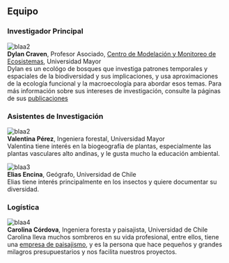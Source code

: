 ## Equipo   

### Investigador Principal  
![blaa2](/images/dylancraven2.png)  
**Dylan Craven**, Profesor Asociado, [Centro de Modelación y Monitoreo de Ecosistemas](https://cem.umayor.cl/), Universidad Mayor  
Dylan es un ecológo de bosques que investiga patrones temporales y espaciales de la biodiversidad y sus implicaciones, y usa aproximaciones de la ecología funcional y la macroecología para abordar esos temas. Para más información sobre sus intereses de investigación, consulte la páginas de sus [publicaciones](/publications)   

### Asistentes de Investigación  

![blaa2](/images/ValentinaPerez.png)    
**Valentina Pérez**, Ingeniera  forestal, Universidad Mayor  
Valentina tiene interés en la biogeografía de plantas, especialmente las plantas vasculares alto andinas, y le gusta mucho la educación ambiental.   

![blaa3](/images/Elias2020.png)    
**Elias Encina**, Geógrafo, Universidad de Chile  
Elias tiene interés principalmente en los insectos y quiere documentar su diversidad.   

### Logística  

![blaa4](/images/carola.png)    
**Carolina Córdova**, Ingeniera foresta y paisajista, Universidad de Chile  
Carolina lleva muchos sombreros en su vida profesional, entre ellos, tiene una [empresa de paisajismo](https://weinmannia.cl/), y es la persona que hace pequeños y grandes milagros presupuestarios y nos facilita nuestros proyectos. 